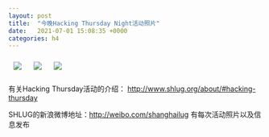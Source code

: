 ```yaml
---
layout: post
title:  "今晚Hacking Thursday Night活动照片"
date:   2021-07-01 15:08:35 +0000
categories: h4
---
```


[<img src='/res2021q3/l701.h4/l701_001.JPG' style='margin:10px'>](/res2021q3/l701.h4/l701_001.JPG)
[<img src='/res2021q3/l701.h4/l701_002.JPG' style='margin:10px'>](/res2021q3/l701.h4/l701_002.JPG)
[<img src='/res2021q3/l701.h4/l701_003.JPG' style='margin:10px'>](/res2021q3/l701.h4/l701_003.JPG)

有关Hacking Thursday活动的介绍：
http://www.shlug.org/about/#hacking-thursday

SHLUG的新浪微博地址：http://weibo.com/shanghailug 有每次活动照片以及信息发布


